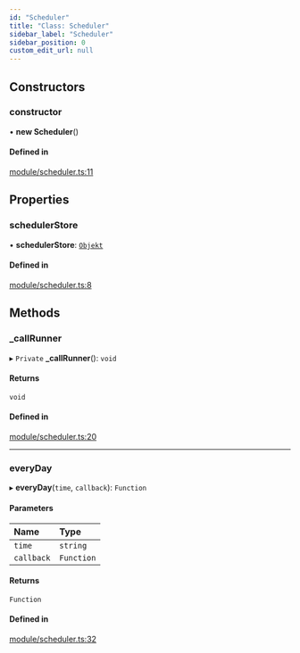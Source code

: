 ```yaml
---
id: "Scheduler"
title: "Class: Scheduler"
sidebar_label: "Scheduler"
sidebar_position: 0
custom_edit_url: null
---
```


## Constructors

### constructor

• **new Scheduler**()

#### Defined in

[module/scheduler.ts:11](https://bitbucket.org/siposdani87/sui-js/src/412afc3/src/module/scheduler.ts#lines-11)

## Properties

### schedulerStore

• **schedulerStore**: [`Objekt`](Objekt.md)

#### Defined in

[module/scheduler.ts:8](https://bitbucket.org/siposdani87/sui-js/src/412afc3/src/module/scheduler.ts#lines-8)

## Methods

### \_callRunner

▸ `Private` **_callRunner**(): `void`

#### Returns

`void`

#### Defined in

[module/scheduler.ts:20](https://bitbucket.org/siposdani87/sui-js/src/412afc3/src/module/scheduler.ts#lines-20)

___

### everyDay

▸ **everyDay**(`time`, `callback`): `Function`

#### Parameters

| Name | Type |
| :------ | :------ |
| `time` | `string` |
| `callback` | `Function` |

#### Returns

`Function`

#### Defined in

[module/scheduler.ts:32](https://bitbucket.org/siposdani87/sui-js/src/412afc3/src/module/scheduler.ts#lines-32)

